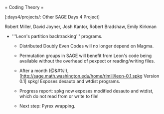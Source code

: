 = Coding Theory =

[:days4/projects/: Other SAGE Days 4 Project]


Robert Miller, David Joyner, Josh Kantor, Robert Bradshaw, Emily Kirkman

 * '''Leon's partition backtracking''' programs.

   * Distributed Doubly Even Codes will no longer depend on Magma.

   * Permutation groups in SAGE will benefit from Leon's code being available without the overhead of pexpect or reading/writing files.

   * After a month (@&#%!), [http://sage.math.washington.edu/home/rlmill/leon-0.1.spkg Version 0.1] spkg! Exposes desauto and wtdist programs.

   * Progress report: spkg now exposes modified desauto and wtdist, which do not read from or write to file!

   * Next step: Pyrex wrapping.
